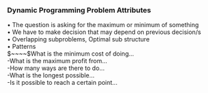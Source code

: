 <h3> Dynamic Programming Problem Attributes </h3>
• The question is asking for the maximum or minimum of something  <br />
• We have to make decision that may depend on previous decision/s <br /> 
• Overlapping subproblems, Optimal sub structure  <br />
• Patterns   <br />
$~~~~$What is the minimum cost of doing...<br />
  -What is the maximum profit from...<br />
  -How many ways are there to do...<br />
  -What is the longest possible...<br />
  -Is it possible to reach a certain point...<br />


